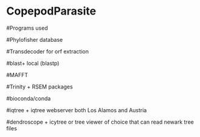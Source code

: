 # CopepodParasite

#Programs used

#Phylofisher database

#Transdecoder for orf extraction

#blast+ local (blastp)

#MAFFT

#Trinity + RSEM packages

#bioconda/conda

#iqtree + iqtree webserver both Los Alamos and Austria

#dendroscope + icytree or tree viewer of choice that can read newark tree files
